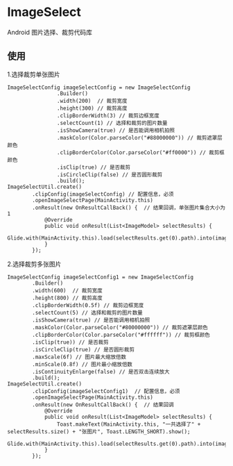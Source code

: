 # ImageSelect
Android 图片选择、裁剪代码库

## 使用
1.选择裁剪单张图片

    ImageSelectConfig imageSelectConfig = new ImageSelectConfig
                    .Builder()
                    .width(200)  // 裁剪宽度
                    .height(300) // 裁剪高度
                    .clipBorderWidth(3) // 裁剪边框宽度
                    .selectCount(1) // 选择和裁剪的图片数量
                    .isShowCamera(true) // 是否能调用相机拍照
                    .maskColor(Color.parseColor("#88000000")) // 裁剪遮罩层颜色
                    .clipBorderColor(Color.parseColor("#ff0000")) // 裁剪框颜色
                    .isClip(true) // 是否裁剪
                    .isCircleClip(false) // 是否圆形裁剪
                    .build();
    ImageSelectUtil.create()
            .clipConfig(imageSelectConfig) // 配置信息，必须
            .openImageSelectPage(MainActivity.this)
            .onResult(new OnResultCallBack() {  // 结果回调，单张图片集合大小为1
                @Override
                public void onResult(List<ImageModel> selectResults) {
                    Glide.with(MainActivity.this).load(selectResults.get(0).path).into(imageView);
                }
            });
            
2.选择裁剪多张图片

    ImageSelectConfig imageSelectConfig1 = new ImageSelectConfig
            .Builder()
            .width(600)  // 裁剪宽度
            .height(800) // 裁剪高度
            .clipBorderWidth(0.5f) // 裁剪边框宽度
            .selectCount(5) // 选择和裁剪的图片数量
            .isShowCamera(true) // 是否能调用相机拍照
            .maskColor(Color.parseColor("#80000000")) // 裁剪遮罩层颜色
            .clipBorderColor(Color.parseColor("#ffffff")) // 裁剪框颜色
            .isClip(true)) // 是否裁剪
            .isCircleClip(true) // 是否圆形裁剪
            .maxScale(6f) // 图片最大缩放倍数
            .minScale(0.8f) // 图片最小缩放倍数
            .isContinuityEnlarge(false) // 是否双击连续放大
            .build();
    ImageSelectUtil.create()
            .clipConfig(imageSelectConfig1)  // 配置信息，必须
            .openImageSelectPage(MainActivity.this)
            .onResult(new OnResultCallBack() {  // 结果回调
                @Override
                public void onResult(List<ImageModel> selectResults) {
                    Toast.makeText(MainActivity.this, "一共选择了" + selectResults.size() + "张图片", Toast.LENGTH_SHORT).show();
                    Glide.with(MainActivity.this).load(selectResults.get(0).path).into(imageView);
                }
            });
